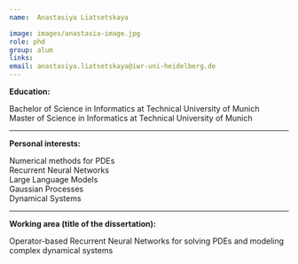 ```yaml
---
name:  Anastasiya Liatsetskaya

image: images/anastasia-image.jpg
role: phd
group: alum
links:
email: anastasiya.liatsetskaya@iwr-uni-heidelberg.de
---
```


**Education:**

Bachelor of Science in Informatics at Technical University of Munich  
Master of Science in Informatics at Technical University of Munich  

---

**Personal interests:**

Numerical methods for PDEs  
Recurrent Neural Networks  
Large Language Models  
Gaussian Processes  
Dynamical Systems  

---

**Working area (title of the dissertation):**

Operator-based Recurrent Neural Networks for solving PDEs and modeling complex dynamical systems

